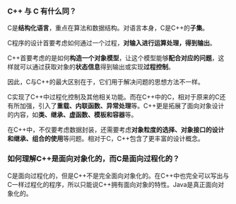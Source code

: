 ### C++ 与 C 有什么同？
C是**结构化语言**，重点在算法和数据结构。对语言本身，C是C++的**子集**。   

C程序的设计首要考虑如何通过一个过程，**对输入进行运算处理，得到输出**。   
 
C++首要考虑的是如何**构造一个对象模型**，让这个模型能够**配合对应的问题**，这样就可以通过获取对象的**状态信息**得到输出或实现**过程控制**。    

因此，C与C++的最大区别在于，它们用于解决问题的思想方法不一样。   

C实现了C++中过程化控制及其他相关功能。而在C++中的C，相对于原来的C还有所加强，引入了**重载、内联函数、异常处理**等。C++更是拓展了面向对象设计的内容，如**类、继承、虚函数、模板和容器**等。    

在C++中，不仅要考虑数据封装，还需要考虑**对象粒度的选择、对象接口的设计和继承、组合的使用**等问题。相对于C，C++包含了更丰富的设计概念。

### 如何理解C++是面向对象化的，而C是面向过程化的？
C是面向过程化的，但是C++不是完全面向对象化的。在C++中也完全可以写出与C一样过程化的程序，所以只能说C++拥有面向对象的特性。Java是真正面向对象化的。
